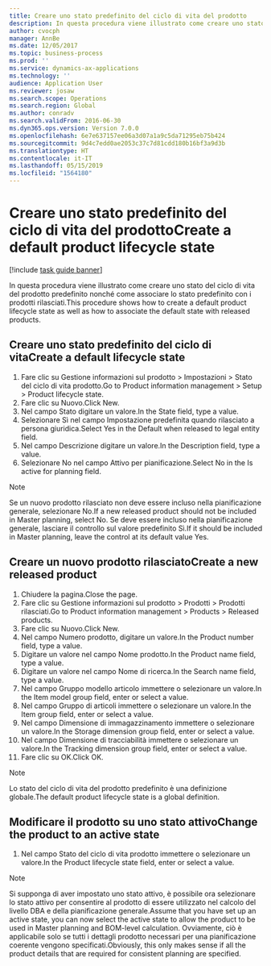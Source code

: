 ```yaml
---
title: Creare uno stato predefinito del ciclo di vita del prodotto
description: In questa procedura viene illustrato come creare uno stato del ciclo di vita del prodotto predefinito nonché come associare lo stato predefinito con i prodotti rilasciati.
author: cvocph
manager: AnnBe
ms.date: 12/05/2017
ms.topic: business-process
ms.prod: ''
ms.service: dynamics-ax-applications
ms.technology: ''
audience: Application User
ms.reviewer: josaw
ms.search.scope: Operations
ms.search.region: Global
ms.author: conradv
ms.search.validFrom: 2016-06-30
ms.dyn365.ops.version: Version 7.0.0
ms.openlocfilehash: 6e7e637157ee06a3d07a1a9c5da71295eb75b424
ms.sourcegitcommit: 9d4c7edd0ae2053c37c7d81cdd180b16bf3a9d3b
ms.translationtype: HT
ms.contentlocale: it-IT
ms.lasthandoff: 05/15/2019
ms.locfileid: "1564180"
---
```

# <a name="create-a-default-product-lifecycle-state"></a><span data-ttu-id="94d4b-103">Creare uno stato predefinito del ciclo di vita del prodotto</span><span class="sxs-lookup"><span data-stu-id="94d4b-103">Create a default product lifecycle state</span></span>

[!include [task guide banner](../../includes/task-guide-banner.md)]

<span data-ttu-id="94d4b-104">In questa procedura viene illustrato come creare uno stato del ciclo di vita del prodotto predefinito nonché come associare lo stato predefinito con i prodotti rilasciati.</span><span class="sxs-lookup"><span data-stu-id="94d4b-104">This procedure shows how to create a default product lifecycle state as well as how to associate the default state with released products.</span></span>


## <a name="create-a-default-lifecycle-state"></a><span data-ttu-id="94d4b-105">Creare uno stato predefinito del ciclo di vita</span><span class="sxs-lookup"><span data-stu-id="94d4b-105">Create a default lifecycle state</span></span>
1. <span data-ttu-id="94d4b-106">Fare clic su Gestione informazioni sul prodotto > Impostazioni > Stato del ciclo di vita prodotto.</span><span class="sxs-lookup"><span data-stu-id="94d4b-106">Go to Product information management > Setup > Product lifecycle state.</span></span>
2. <span data-ttu-id="94d4b-107">Fare clic su Nuovo.</span><span class="sxs-lookup"><span data-stu-id="94d4b-107">Click New.</span></span>
3. <span data-ttu-id="94d4b-108">Nel campo Stato digitare un valore.</span><span class="sxs-lookup"><span data-stu-id="94d4b-108">In the State field, type a value.</span></span>
4. <span data-ttu-id="94d4b-109">Selezionare Sì nel campo Impostazione predefinita quando rilasciato a persona giuridica.</span><span class="sxs-lookup"><span data-stu-id="94d4b-109">Select Yes in the Default when released to legal entity field.</span></span>
5. <span data-ttu-id="94d4b-110">Nel campo Descrizione digitare un valore.</span><span class="sxs-lookup"><span data-stu-id="94d4b-110">In the Description field, type a value.</span></span>
6. <span data-ttu-id="94d4b-111">Selezionare No nel campo Attivo per pianificazione.</span><span class="sxs-lookup"><span data-stu-id="94d4b-111">Select No in the Is active for planning field.</span></span>

> [!NOTE]
> <span data-ttu-id="94d4b-112">Se un nuovo prodotto rilasciato non deve essere incluso nella pianificazione generale, selezionare No.</span><span class="sxs-lookup"><span data-stu-id="94d4b-112">If a new released product should not be included in Master planning, select No.</span></span> <span data-ttu-id="94d4b-113">Se deve essere incluso nella pianificazione generale, lasciare il controllo sul valore predefinito Sì.</span><span class="sxs-lookup"><span data-stu-id="94d4b-113">If it should be included in Master planning, leave the control at its default value Yes.</span></span>  

## <a name="create-a-new-released-product"></a><span data-ttu-id="94d4b-114">Creare un nuovo prodotto rilasciato</span><span class="sxs-lookup"><span data-stu-id="94d4b-114">Create a new released product</span></span>
1. <span data-ttu-id="94d4b-115">Chiudere la pagina.</span><span class="sxs-lookup"><span data-stu-id="94d4b-115">Close the page.</span></span>
2. <span data-ttu-id="94d4b-116">Fare clic su Gestione informazioni sul prodotto > Prodotti > Prodotti rilasciati.</span><span class="sxs-lookup"><span data-stu-id="94d4b-116">Go to Product information management > Products > Released products.</span></span>
3. <span data-ttu-id="94d4b-117">Fare clic su Nuovo.</span><span class="sxs-lookup"><span data-stu-id="94d4b-117">Click New.</span></span>
4. <span data-ttu-id="94d4b-118">Nel campo Numero prodotto, digitare un valore.</span><span class="sxs-lookup"><span data-stu-id="94d4b-118">In the Product number field, type a value.</span></span>
5. <span data-ttu-id="94d4b-119">Digitare un valore nel campo Nome prodotto.</span><span class="sxs-lookup"><span data-stu-id="94d4b-119">In the Product name field, type a value.</span></span>
6. <span data-ttu-id="94d4b-120">Digitare un valore nel campo Nome di ricerca.</span><span class="sxs-lookup"><span data-stu-id="94d4b-120">In the Search name field, type a value.</span></span>
7. <span data-ttu-id="94d4b-121">Nel campo Gruppo modello articolo immettere o selezionare un valore.</span><span class="sxs-lookup"><span data-stu-id="94d4b-121">In the Item model group field, enter or select a value.</span></span>
8. <span data-ttu-id="94d4b-122">Nel campo Gruppo di articoli immettere o selezionare un valore.</span><span class="sxs-lookup"><span data-stu-id="94d4b-122">In the Item group field, enter or select a value.</span></span>
9. <span data-ttu-id="94d4b-123">Nel campo Dimensione di immagazzinamento immettere o selezionare un valore.</span><span class="sxs-lookup"><span data-stu-id="94d4b-123">In the Storage dimension group field, enter or select a value.</span></span>
10. <span data-ttu-id="94d4b-124">Nel campo Dimensione di tracciabilità immettere o selezionare un valore.</span><span class="sxs-lookup"><span data-stu-id="94d4b-124">In the Tracking dimension group field, enter or select a value.</span></span>
11. <span data-ttu-id="94d4b-125">Fare clic su OK.</span><span class="sxs-lookup"><span data-stu-id="94d4b-125">Click OK.</span></span>

> [!NOTE]
> <span data-ttu-id="94d4b-126">Lo stato del ciclo di vita del prodotto predefinito è una definizione globale.</span><span class="sxs-lookup"><span data-stu-id="94d4b-126">The default product lifecycle state is a global definition.</span></span>  

## <a name="change-the-product-to-an-active-state"></a><span data-ttu-id="94d4b-127">Modificare il prodotto su uno stato attivo</span><span class="sxs-lookup"><span data-stu-id="94d4b-127">Change the product to an active state</span></span>
1. <span data-ttu-id="94d4b-128">Nel campo Stato del ciclo di vita prodotto immettere o selezionare un valore.</span><span class="sxs-lookup"><span data-stu-id="94d4b-128">In the Product lifecycle state field, enter or select a value.</span></span>

> [!NOTE]
> <span data-ttu-id="94d4b-129">Si supponga di aver impostato uno stato attivo, è possibile ora selezionare lo stato attivo per consentire al prodotto di essere utilizzato nel calcolo del livello DBA e della pianificazione generale.</span><span class="sxs-lookup"><span data-stu-id="94d4b-129">Assume that you have set up an active state, you can now select the active state to allow the product to be used in Master planning and BOM-level calculation.</span></span> <span data-ttu-id="94d4b-130">Ovviamente, ciò è applicabile solo se tutti i dettagli prodotto necessari per una pianificazione coerente vengono specificati.</span><span class="sxs-lookup"><span data-stu-id="94d4b-130">Obviously, this only makes sense if all the product details that are required for consistent planning are specified.</span></span>  


